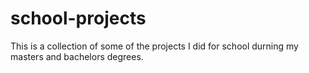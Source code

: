 # school-projects
This is a collection of some of the projects I did for school durning my masters and bachelors degrees.
